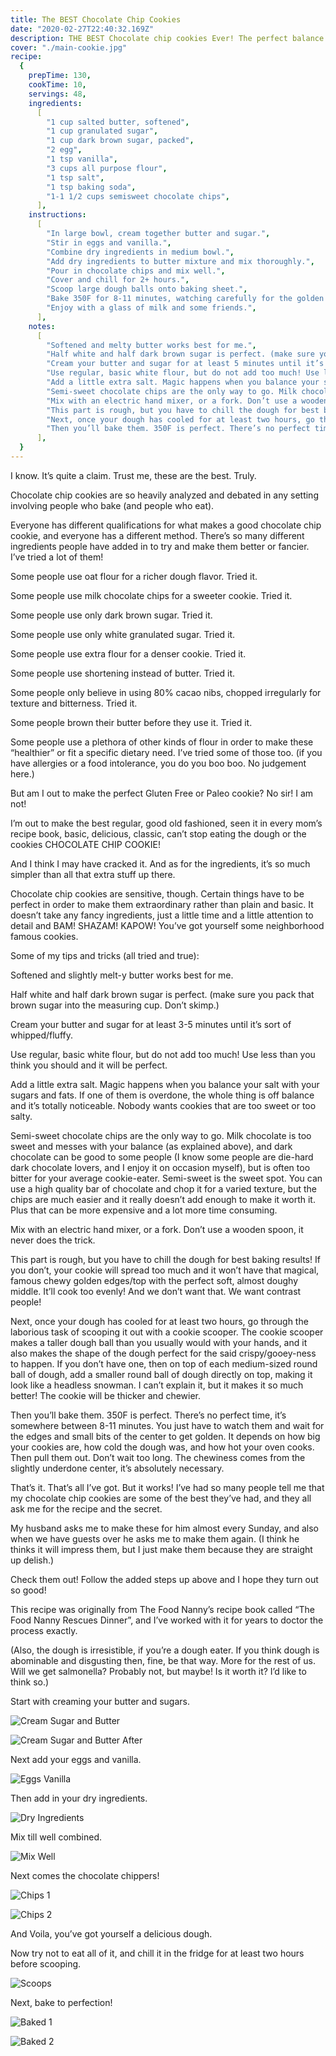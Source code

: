 ```yaml
---
title: The BEST Chocolate Chip Cookies
date: "2020-02-27T22:40:32.169Z"
description: THE BEST Chocolate chip cookies Ever! The perfect balance of sweet and salty with a richness that leaves you craving more. They are perfectly golden and crispy on the very edges and soft and slightly gooey just in the center.
cover: "./main-cookie.jpg"
recipe:
  {
    prepTime: 130,
    cookTime: 10,
    servings: 48,
    ingredients:
      [
        "1 cup salted butter, softened",
        "1 cup granulated sugar",
        "1 cup dark brown sugar, packed",
        "2 egg",
        "1 tsp vanilla",
        "3 cups all purpose flour",
        "1 tsp salt",
        "1 tsp baking soda",
        "1-1 1/2 cups semisweet chocolate chips",
      ],
    instructions:
      [
        "In large bowl, cream together butter and sugar.",
        "Stir in eggs and vanilla.",
        "Combine dry ingredients in medium bowl.",
        "Add dry ingredients to butter mixture and mix thoroughly.",
        "Pour in chocolate chips and mix well.",
        "Cover and chill for 2+ hours.",
        "Scoop large dough balls onto baking sheet.",
        "Bake 350F for 8-11 minutes, watching carefully for the golden edges.",
        "Enjoy with a glass of milk and some friends.",
      ],
    notes:
      [
        "Softened and melty butter works best for me.",
        "Half white and half dark brown sugar is perfect. (make sure you pack that brown sugar into the measuring cup. Don’t skimp.)",
        "Cream your butter and sugar for at least 5 minutes until it’s sort of whipped/fluffy.",
        "Use regular, basic white flour, but do not add too much! Use less than you think you should and it will be perfect.",
        "Add a little extra salt. Magic happens when you balance your salt with your sugars and fats. If one of them is overdone, the whole thing is off balance and it’s totally noticeable. Nobody wants cookies that are too sweet or too salty.",
        "Semi-sweet chocolate chips are the only way to go. Milk chocolate is too sweet and messes with your balance (as explained above), and dark chocolate ones can be good to some people (I know some people are die-hard dark chocolate lovers, and I enjoy it on occasion myself), but is often too bitter for your average cookie-eater. Semi-sweet is the sweet spot. You can use a high quality bar of chocolate and chop it for a varied texture, but the chips are much easier and it really doesn’t add enough to make it worth it. Plus that can be more expensive.",
        "Mix with an electric hand mixer, or a fork. Don’t use a wooden spoon, it never does the trick.",
        "This part is rough, but you have to chill the dough for best baking results! If you don’t, your cookie will spread too much and it won’t have that magical, famous chewy golden edges/top with the perfect soft, almost doughy middle. It’ll cook too evenly! And we don’t want that. We want contrast people!",
        "Next, once your dough has cooled for at least two hours, go through the laborious task of scooping it out with a cookie scooper. The cookie scooper makes a taller dough ball than you usually would with your hands, and it also makes the shape of the dough perfect for the said crispy/gooeyness to happen. If you don’t have one, then on top of each medium-sized round ball of dough, add a smaller round ball of dough directly on top, making it look like a headless snowman. I can’t explain it, but it makes it so much better! The cookie will be thicker and chewier.",
        "Then you’ll bake them. 350F is perfect. There’s no perfect time, it’s somewhere between 8-11 minutes. You just have to watch them and wait for the edges and small bits of the center to get golden. It depends on how big your cookies are, how cold the dough was, and how hot your oven cooks. Then pull them out. Don’t wait too long. The chewiness comes from the slightly underdone center, it’s absolutely necessary.",
      ],
  }
---
```


I know. It’s quite a claim. Trust me, these are the best. Truly.

Chocolate chip cookies are so heavily analyzed and debated in any setting involving people who bake (and people who eat).

Everyone has different qualifications for what makes a good chocolate chip cookie, and everyone has a different method. There’s so many different ingredients people have added in to try and make them better or fancier. I’ve tried a lot of them!

Some people use oat flour for a richer dough flavor. Tried it.

Some people use milk chocolate chips for a sweeter cookie. Tried it.

Some people use only dark brown sugar. Tried it.

Some people use only white granulated sugar. Tried it.

Some people use extra flour for a denser cookie. Tried it.

Some people use shortening instead of butter. Tried it.

Some people only believe in using 80% cacao nibs, chopped irregularly for texture and bitterness. Tried it.

Some people brown their butter before they use it. Tried it.

Some people use a plethora of other kinds of flour in order to make these “healthier” or fit a specific dietary need. I’ve tried some of those too. (if you have allergies or a food intolerance, you do you boo boo. No judgement here.)

But am I out to make the perfect Gluten Free or Paleo cookie? No sir! I am not!

I’m out to make the best regular, good old fashioned, seen it in every mom’s recipe book, basic, delicious, classic, can’t stop eating the dough or the cookies CHOCOLATE CHIP COOKIE!

And I think I may have cracked it. And as for the ingredients, it’s so much simpler than all that extra stuff up there.

Chocolate chip cookies are sensitive, though. Certain things have to be perfect in order to make them extraordinary rather than plain and basic. It doesn’t take any fancy ingredients, just a little time and a little attention to detail and BAM! SHAZAM! KAPOW! You’ve got yourself some neighborhood famous cookies.

Some of my tips and tricks (all tried and true):

Softened and slightly melt-y butter works best for me.

Half white and half dark brown sugar is perfect. (make sure you pack that brown sugar into the measuring cup. Don’t skimp.)

Cream your butter and sugar for at least 3-5 minutes until it’s sort of whipped/fluffy.

Use regular, basic white flour, but do not add too much! Use less than you think you should and it will be perfect.

Add a little extra salt. Magic happens when you balance your salt with your sugars and fats. If one of them is overdone, the whole thing is off balance and it’s totally noticeable. Nobody wants cookies that are too sweet or too salty.

Semi-sweet chocolate chips are the only way to go. Milk chocolate is too sweet and messes with your balance (as explained above), and dark chocolate can be good to some people (I know some people are die-hard dark chocolate lovers, and I enjoy it on occasion myself), but is often too bitter for your average cookie-eater. Semi-sweet is the sweet spot. You can use a high quality bar of chocolate and chop it for a varied texture, but the chips are much easier and it really doesn’t add enough to make it worth it. Plus that can be more expensive and a lot more time consuming.

Mix with an electric hand mixer, or a fork. Don’t use a wooden spoon, it never does the trick.

This part is rough, but you have to chill the dough for best baking results! If you don’t, your cookie will spread too much and it won’t have that magical, famous chewy golden edges/top with the perfect soft, almost doughy middle. It’ll cook too evenly! And we don’t want that. We want contrast people!

Next, once your dough has cooled for at least two hours, go through the laborious task of scooping it out with a cookie scooper. The cookie scooper makes a taller dough ball than you usually would with your hands, and it also makes the shape of the dough perfect for the said crispy/gooey-ness to happen. If you don’t have one, then on top of each medium-sized round ball of dough, add a smaller round ball of dough directly on top, making it look like a headless snowman. I can’t explain it, but it makes it so much better! The cookie will be thicker and chewier.

Then you’ll bake them. 350F is perfect. There’s no perfect time, it’s somewhere between 8-11 minutes. You just have to watch them and wait for the edges and small bits of the center to get golden. It depends on how big your cookies are, how cold the dough was, and how hot your oven cooks. Then pull them out. Don’t wait too long. The chewiness comes from the slightly underdone center, it’s absolutely necessary.

That’s it. That’s all I’ve got. But it works! I’ve had so many people tell me that my chocolate chip cookies are some of the best they’ve had, and they all ask me for the recipe and the secret.

My husband asks me to make these for him almost every Sunday, and also when we have guests over he asks me to make them again. (I think he thinks it will impress them, but I just make them because they are straight up delish.)

Check them out! Follow the added steps up above and I hope they turn out so good!

This recipe was originally from The Food Nanny’s recipe book called “The Food Nanny Rescues Dinner”, and I’ve worked with it for years to doctor the process exactly.

(Also, the dough is irresistible, if you’re a dough eater. If you think dough is abominable and disgusting then, fine, be that way. More for the rest of us. Will we get salmonella? Probably not, but maybe! Is it worth it? I’d like to think so.)

Start with creaming your butter and sugars.

![Cream Sugar and Butter](./cream-butter-sugar.jpg)

![Cream Sugar and Butter After](./cream-butter-sugar-after.jpg)

Next add your eggs and vanilla.

![Eggs Vanilla](./eggs-vanilla.jpg)

Then add in your dry ingredients.

![Dry Ingredients](./dry-ingredients.jpg)

Mix till well combined.

![Mix Well](./mix-well.jpg)

Next comes the chocolate chippers!

![Chips 1](./chips-1.jpg)

![Chips 2](./chips-2.jpg)

And Voila, you’ve got yourself a delicious dough.

Now try not to eat all of it, and chill it in the fridge for at least two hours before scooping.

![Scoops](./scoops.jpg)

Next, bake to perfection!

![Baked 1](./baked-1.jpg)

![Baked 2](./baked-2.jpg)

